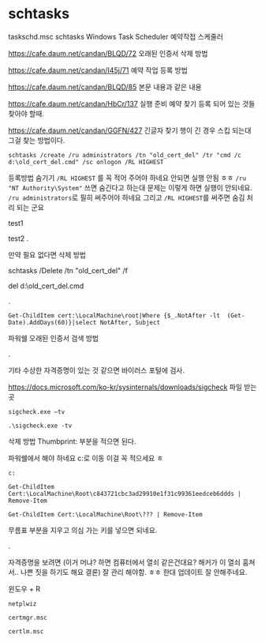 # schtasks
taskschd.msc schtasks Windows Task Scheduler 예약작접 스케줄러

https://cafe.daum.net/candan/BLQD/72 오래된 인증서 삭제 방법

https://cafe.daum.net/candan/I45j/71 예약 작업 등록 방법

https://cafe.daum.net/candan/BLQD/85 본문 내용과 같은 내용 

https://cafe.daum.net/candan/HbCr/137 실행 준비 예약 찾기 등록 되어 있는 것들 찾아야 할때.

https://cafe.daum.net/candan/GGFN/427 긴글자 찾기 행이 긴 경우 스킵 되는대 그걸 찾는 방법이다.

`schtasks /create /ru administrators /tn "old_cert_del" /tr "cmd /c d:\old_cert_del.cmd" /sc onlogon /RL HIGHEST`

등록방법 숨기기 `/RL HIGHEST` 를 꼭 적어 주어야 하네요 안되면 실행 안됨 ㅎㅎ `/ru "NT Authority\System"` 쓰면 숨긴다고 하는대 문제는 이렇게 하면 실행이 안되네요. `/ru administrators`로 필히 써주어야 하네요 그리고  `/RL HIGHEST`를 써주면 숨김 처리 되는 군요

test1

test2
.

만약 필요 없다면 삭제 방법

schtasks /Delete /tn "old_cert_del" /f

del d:\old_cert_del.cmd

.

`Get-ChildItem cert:\LocalMachine\root|Where {$_.NotAfter -lt  (Get-Date).AddDays(60)}|select NotAfter, Subject`

파워쉘 오래된 인증서 검색 방법

.

기타 수상한 자격증명이 있는 것 같으면 바이러스 포털에 검사.

https://docs.microsoft.com/ko-kr/sysinternals/downloads/sigcheck 파일 받는곳   

`sigcheck.exe –tv`

`.\sigcheck.exe -tv`


삭제 방법 Thumbprint: 부분을 적으면 된다.

파워쉘에서 해야 하네요 c:로 이동 이걸 꼭 적으세요 ㅎ 

`c:`

`Get-ChildItem Cert:\LocalMachine\Root\c843721cbc3ad29910e1f31c99361eedceb6ddds | Remove-Item`

`Get-ChildItem Cert:\LocalMachine\Root\??? | Remove-Item`

무름표 부분을 지우고 의심 가는 키를 넣으면 되네요.

.

자격증명을 보려면 (이거 머냐? 하면 컴퓨터에서 열쇠 같은건대요? 해커가 이 열쇠 훔쳐서.. 나쁜 짓을 하기도 해요 결론) 잘 관리 해야함. ㅎㅎ 한대 업데이트 잘 안해주네요.

윈도우 + R

`netplwiz`

`certmgr.msc`

`certlm.msc`
